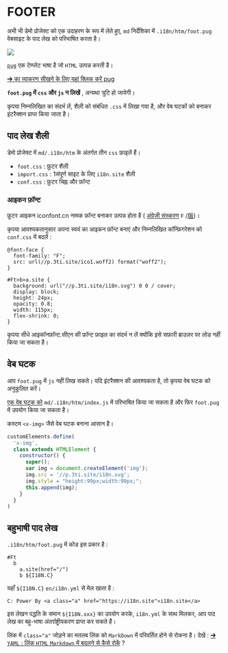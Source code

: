 # FOOTER

अभी भी डेमो प्रोजेक्ट को एक उदाहरण के रूप में लेते हुए, `md` निर्देशिका में `.i18n/htm/foot.pug` वेबसाइट के पाद लेख को परिभाषित करता है।

![](https://p.3ti.site/1721286077.avif)

[`pug`](https://pugjs.org) एक टेम्प्लेट भाषा है जो `HTML` उत्पन्न करती है।

[➔ का व्याकरण सीखने के लिए यहां क्लिक करें pug](https://pugjs.org)

**`foot.pug` में `css` और `js` न लिखें** , अन्यथा त्रुटि हो जायेगी।

कृपया निम्नलिखित का संदर्भ लें, शैली को संबंधित `.css` में लिखा गया है, और वेब घटकों को बनाकर इंटरैक्शन प्राप्त किया जाता है।

## पाद लेख शैली

डेमो प्रोजेक्ट में `md/.i18n/htm` के अंतर्गत तीन `css` फ़ाइलें हैं।

* `foot.css` : फ़ुटर शैली
* `import.css` : 1संपूर्ण साइट के लिए `i18n.site` शैली
* `conf.css` : फ़ुटर चिह्न और फ़ॉन्ट

### आइकन फ़ॉन्ट

फ़ूटर आइकन iconfont.cn नामक फ़ॉन्ट बनाकर उत्पन्न होता है ( [अंग्रेजी संस्करण](https://www.iconfont.cn/?lang=en-us) `F` /[版](https://www.iconfont.cn/?lang=zh))।

कृपया आवश्यकतानुसार अपना स्वयं का आइकन फ़ॉन्ट बनाएं और निम्नलिखित कॉन्फ़िगरेशन को `conf.css` में बदलें :

```
@font-face {
  font-family: "F";
  src: url(//p.3ti.site/ico1.woff2) format("woff2");
}

#Ft>b>a.site {
  background: url("//p.3ti.site/i18n.svg") 0 0 / cover;
  display: block;
  height: 24px;
  opacity: 0.8;
  width: 115px;
  flex-shrink: 0;
}
```

कृपया सीधे आइकॉनफ़ॉन्ट.सीएन की फ़ॉन्ट फ़ाइल का संदर्भ न लें क्योंकि इसे सफ़ारी ब्राउज़र पर लोड नहीं किया जा सकता है।

## वेब घटक

आप `foot.pug` में `js` नहीं लिख सकते। यदि इंटरैक्शन की आवश्यकता है, तो कृपया वेब घटक को अनुकूलित करें।

[एक वेब घटक को](https://www.freecodecamp.org/news/build-your-first-web-component/) `md/.i18n/htm/index.js` में परिभाषित किया जा सकता है और फिर `foot.pug` में उपयोग किया जा सकता है।

कस्टम `<x-img>` जैसे वेब घटक बनाना आसान है।

```js
customElements.define(
  'x-img',
  class extends HTMLElement {
    constructor() {
      super();
      var img = document.createElement('img');
      img.src = '//p.3ti.site/i18n.svg';
      img.style = "height:99px;width:99px;";
      this.append(img);
    }
  }
)
```

## बहुभाषी पाद लेख

`.i18n/htm/foot.pug` में कोड इस प्रकार है :

```
#Ft
  b
    a.site(href="/")
    b ${I18N.C}
```

यहाँ `${I18N.C}` `en/i18n.yml` से मेल खाता है :

```
C: Power By <a class="a" href="https://i18n.site">i18n.site</a>
```

इस लेखन पद्धति के समान `${I18N.xxx}` का उपयोग करके, `i18n.yml` के साथ मिलकर, आप पाद लेख का बहु-भाषा अंतर्राष्ट्रीयकरण प्राप्त कर सकते हैं।

लिंक में `class="a"` जोड़ने का मतलब लिंक को `MarkDown` में परिवर्तित होने से रोकना है। देखें :
 [➔ `YAML` : लिंक `HTML` `Markdown` में बदलने से कैसे रोकें](/i18/qa#H2) ?